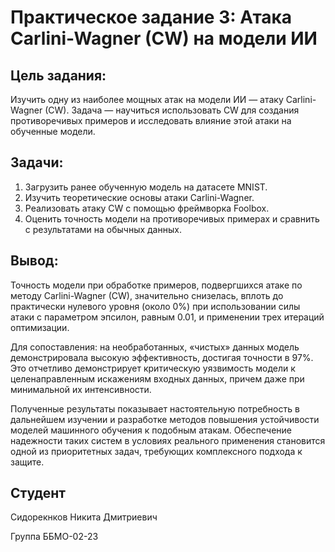 # Практическое задание 3: Атака Carlini-Wagner (CW) на модели ИИ
## Цель задания:
Изучить одну из наиболее мощных атак на модели ИИ — атаку Carlini-Wagner (CW). Задача — научиться использовать CW для создания противоречивых примеров и исследовать влияние этой атаки на обученные модели.
## Задачи:
1. Загрузить ранее обученную модель на датасете MNIST.
2. Изучить теоретические основы атаки Carlini-Wagner.
3. Реализовать атаку CW с помощью фреймворка Foolbox.
4. Оценить точность модели на противоречивых примерах и сравнить с результатами на обычных данных.
## Вывод:
Точность модели при обработке примеров, подвергшихся атаке по методу Carlini-Wagner (CW), значительно снизелась, вплоть до практически нулевого уровня (около 0%) при использовании силы атаки с параметром эпсилон, равным 0.01, и применении трех итераций оптимизации.

Для сопоставления: на необработанных, «чистых» данных модель демонстрировала высокую эффективность, достигая точности в 97%. Это отчетливо демонстрирует критическую уязвимость модели к целенаправленным искажениям входных данных, причем даже при минимальной их интенсивности.

Полученные результаты показывает настоятельную потребность в дальнейшем изучении и разработке методов повышения устойчивости моделей машинного обучения к подобным атакам. Обеспечение надежности таких систем в условиях реального применения становится одной из приоритетных задач, требующих комплексного подхода к защите.
## Студент
Сидорекнков Никита Дмитриевич

Группа ББМО-02-23
